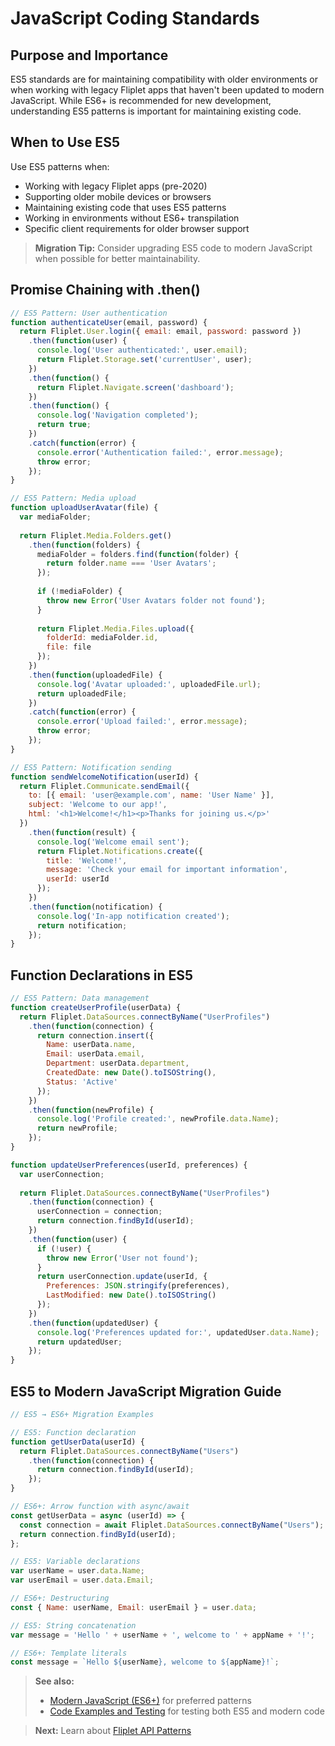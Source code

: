 # JavaScript Coding Standards

## Purpose and Importance

ES5 standards are for maintaining compatibility with older environments or when working with legacy Fliplet apps that haven't been updated to modern JavaScript. While ES6+ is recommended for new development, understanding ES5 patterns is important for maintaining existing code.

## When to Use ES5

Use ES5 patterns when:
- Working with legacy Fliplet apps (pre-2020)
- Supporting older mobile devices or browsers
- Maintaining existing code that uses ES5 patterns
- Working in environments without ES6+ transpilation
- Specific client requirements for older browser support

> **Migration Tip:** Consider upgrading ES5 code to modern JavaScript when possible for better maintainability.

## Promise Chaining with .then()

```js
// ES5 Pattern: User authentication
function authenticateUser(email, password) {
  return Fliplet.User.login({ email: email, password: password })
    .then(function(user) {
      console.log('User authenticated:', user.email);
      return Fliplet.Storage.set('currentUser', user);
    })
    .then(function() {
      return Fliplet.Navigate.screen('dashboard');
    })
    .then(function() {
      console.log('Navigation completed');
      return true;
    })
    .catch(function(error) {
      console.error('Authentication failed:', error.message);
      throw error;
    });
}

// ES5 Pattern: Media upload
function uploadUserAvatar(file) {
  var mediaFolder;
  
  return Fliplet.Media.Folders.get()
    .then(function(folders) {
      mediaFolder = folders.find(function(folder) {
        return folder.name === 'User Avatars';
      });
      
      if (!mediaFolder) {
        throw new Error('User Avatars folder not found');
      }
      
      return Fliplet.Media.Files.upload({
        folderId: mediaFolder.id,
        file: file
      });
    })
    .then(function(uploadedFile) {
      console.log('Avatar uploaded:', uploadedFile.url);
      return uploadedFile;
    })
    .catch(function(error) {
      console.error('Upload failed:', error.message);
      throw error;
    });
}

// ES5 Pattern: Notification sending
function sendWelcomeNotification(userId) {
  return Fliplet.Communicate.sendEmail({
    to: [{ email: 'user@example.com', name: 'User Name' }],
    subject: 'Welcome to our app!',
    html: '<h1>Welcome!</h1><p>Thanks for joining us.</p>'
  })
    .then(function(result) {
      console.log('Welcome email sent');
      return Fliplet.Notifications.create({
        title: 'Welcome!',
        message: 'Check your email for important information',
        userId: userId
      });
    })
    .then(function(notification) {
      console.log('In-app notification created');
      return notification;
    });
}
```

## Function Declarations in ES5

```js
// ES5 Pattern: Data management
function createUserProfile(userData) {
  return Fliplet.DataSources.connectByName("UserProfiles")
    .then(function(connection) {
      return connection.insert({
        Name: userData.name,
        Email: userData.email,
        Department: userData.department,
        CreatedDate: new Date().toISOString(),
        Status: 'Active'
      });
    })
    .then(function(newProfile) {
      console.log('Profile created:', newProfile.data.Name);
      return newProfile;
    });
}

function updateUserPreferences(userId, preferences) {
  var userConnection;
  
  return Fliplet.DataSources.connectByName("UserProfiles")
    .then(function(connection) {
      userConnection = connection;
      return connection.findById(userId);
    })
    .then(function(user) {
      if (!user) {
        throw new Error('User not found');
      }
      return userConnection.update(userId, {
        Preferences: JSON.stringify(preferences),
        LastModified: new Date().toISOString()
      });
    })
    .then(function(updatedUser) {
      console.log('Preferences updated for:', updatedUser.data.Name);
      return updatedUser;
    });
}
```

## ES5 to Modern JavaScript Migration Guide

```js
// ES5 → ES6+ Migration Examples

// ES5: Function declaration
function getUserData(userId) {
  return Fliplet.DataSources.connectByName("Users")
    .then(function(connection) {
      return connection.findById(userId);
    });
}

// ES6+: Arrow function with async/await
const getUserData = async (userId) => {
  const connection = await Fliplet.DataSources.connectByName("Users");
  return connection.findById(userId);
};

// ES5: Variable declarations
var userName = user.data.Name;
var userEmail = user.data.Email;

// ES6+: Destructuring
const { Name: userName, Email: userEmail } = user.data;

// ES5: String concatenation
var message = 'Hello ' + userName + ', welcome to ' + appName + '!';

// ES6+: Template literals
const message = `Hello ${userName}, welcome to ${appName}!`;
```

> **See also:** 
> - [Modern JavaScript (ES6+)](#modern-javascript-es6---recommended) for preferred patterns
> - [Code Examples and Testing](#code-examples-and-testing) for testing both ES5 and modern code

> **Next:** Learn about [Fliplet API Patterns](#fliplet-api-patterns)